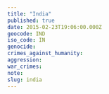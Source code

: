 ```yaml
---
title: "India"
published: true
date: 2015-02-23T19:06:00.000Z
geocode: IND
iso_code: IN
genocide:
crimes_against_humanity:
aggression:
war_crimes:
note:
slug: india
---
```

